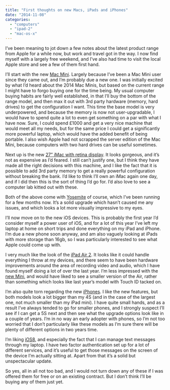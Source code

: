 ```yaml
---
title: "First thoughts on new Macs, iPads and iPhones"
date: "2014-11-08"
categories: 
  - "computers"
  - "ipad-2"
  - "mac-os-x"
---
```


I’ve been meaning to jot down a few notes about the latest product range from Apple for a while now, but work and travel got in the way. I now find myself with a largely free weekend, and I’ve also had time to visit the local Apple store and see a few of them first hand.

I’ll start with the new [Mac Mini](http://www.apple.com/uk/mac-mini/ "http://www.apple.com/uk/mac-mini/"). Largely because I’ve been a Mac Mini user since they came out, and I’m probably due a new one. I was initially excited by what I’d heard about the 2014 Mac Minis, but based on the current range I might have to forgo buying one for the time being. My usual computer buying habits are fairly well established, in that I’ll buy the bottom of the range model, and then max it out with 3rd party hardware (memory, hard drives) to get the configuration I want. This time the base model is very underpowered, and because the memory is now not user-upgradable, I would have to spend quite a lot to even get something on a par with what I have now. Sure, I could spend £1000 and get a very nice machine that would meet all my needs, but for the same price I could get a significantly more powerful laptop, which would have the added benefit of being portable. I also wish Apple had not scrapped the server edition of the Mac Mini, because computers with two hard drives can be useful sometimes.

Next up is the new [27” iMac with retina display](http://www.apple.com/uk/imac-with-retina/ "http://www.apple.com/uk/imac-with-retina/"). It looks gorgeous, and it’s not as expensive as I’d feared. I still can’t justify one, but I think they have made all the right decisions with this machine, and I like the fact that it is possible to add 3rd party memory to get a really powerful configuration without breaking the bank. I’d like to think I’ll own an iMac again one day, and if I did then this is the sort of thing I’d go for. I’d also love to see a computer lab kitted out with these.

Both of the above come with [Yosemite](http://www.apple.com/uk/osx/ "http://www.apple.com/uk/osx/") of course, which I’ve been running for a few months now. It’s a solid upgrade which hasn’t caused me any issues, and which looks a lot more visually impressive to my eyes.

I’ll now move on to the new iOS devices. This is probably the first year I’d consider myself a power user of iOS, and for a lot of this year I’ve left my laptop at home on short trips and done everything on my iPad and iPhone. I’m due a new phone soon anyway, and am also vaguely looking at iPads with more storage than 16gb, so I was particularly interested to see what Apple could come up with.

I very much like the look of the [iPad Air 2](http://www.apple.com/uk/ipad-air-2/ "http://www.apple.com/uk/ipad-air-2/"). It looks like it could handle everything I throw at my devices, and there seem to have been hardware improvements around the area of recording video and audio, which I have found myself doing a lot of over the last year. I’m less impressed with the [new Mini](http://www.apple.com/uk/ipad-mini-3/ "http://www.apple.com/uk/ipad-mini-3/"), and would have liked to see a smaller version of the Air, rather than something which looks like last year’s model with Touch ID tacked on.

I’m also quite torn regarding the new [iPhones](http://www.apple.com/uk/iphone/ "http://www.apple.com/uk/iphone/"). I like the new features, but both models look a lot bigger than my 4S (and in the case of the largest one, not much smaller than my iPad mini). I have quite small hands, and as a result I’ve always tended to go for smaller phones, and I strongly suspect I’ll see if I can get a 5S next and then see what the upgrade options look like in a couple of years. I’m in no way an early adopter with phones, so I’m not too worried that I don’t particularly like these models as I’m sure there will be plenty of different options in two years time.

I’m liking [iOS8](http://www.apple.com/uk/ios/ "http://www.apple.com/uk/ios/"), and especially the fact that I can manage text messages through my laptop. I have two factor authentication set up for a lot of different services, and it’s useful to get those messages on the screen of the device I’m actually sitting at. Apart from that it’s a solid but unspectacular update.

So yes, all in all not too bad, and I would not turn down any of these if I was offered them for free or on an existing contract. But I don’t think I’ll be buying any of them just yet.
